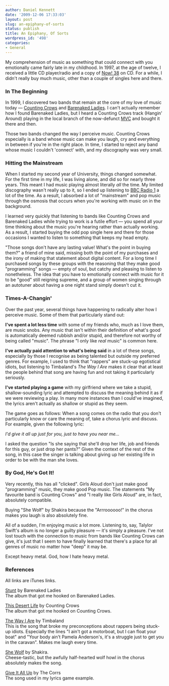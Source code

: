 ```yaml
---
author: Daniel Kennett
date: '2009-12-06 17:33:03'
layout: post
slug: an-epiphany-of-sorts
status: publish
title: An Epiphany, Of Sorts
wordpress_id: '498'
categories:
- General
---
```


My comprehension of music as something that could connect with you emotionally came fairly late in my childhood. In 1997, at the age of twelve, I received a little CD player/radio and a copy of <a href="http://en.wikipedia.org/wiki/Now_That's_What_I_Call_Music!_38_(UK_series)"> Now! 38</a> on CD. For a while, I didn't really buy much music, other than a couple of singles here and there. 

<h3>In The Beginning</h3>

In 1999, I discovered two bands that remain at the core of my love of music today — <a href="http://en.wikipedia.org/wiki/Counting_Crows">Counting Crows</a> and <a href="http://en.wikipedia.org/wiki/Barenaked_ladies">Barenaked Ladies</a>. I can't actually remember how I found Barenaked Ladies, but I heard a Counting Crows track (Hangin' Around) playing in the local branch of the now-defunct <a href="http://en.wikipedia.org/wiki/Music_and_Video_Club">MVC</a> and bought it there and then. 

Those two bands changed the way I perceive music. Counting Crows especially is a band whose music can make you laugh, cry and everything in between if you're in the right place. In time, I started to reject any band whose music I couldn't 'connect' with, and my discography was very small. 

<h3>Hitting the Mainstream</h3>

When I started my second year of University, things changed somewhat. For the first time in my life, I was living alone, and did so for nearly three years. This meant I had music playing almost literally <em>all</em> the time. My limited discography wasn't really up to it, so I ended up listening to <a href="http://www.bbc.co.uk/radio1/">BBC Radio 1</a> a lot of the time. As a result, I absorbed a lot of "mainstream" and pop music through the osmosis that occurs when you're working with music on in the background. 

I learned very quickly that listening to bands like Counting Crows and Barenaked Ladies while trying to work is a futile effort — you spend all your time thinking about the music you're hearing rather than actually working. As a result, I started buying the odd pop single here and there for those occasions I wanted to listen to something that keeps my head empty. 

"Those songs don't have any lasting value! What's the point in buying them?" a friend of mine said, missing both the point of my purchases and the irony of making that statement about digital content. For a long time I purchased songs by these groups with the reasoning that they make good "programming" songs — empty of soul, but catchy and pleasing to listen to nonetheless. The idea that you have to emotionally connect with music for it to be "good" still reigning supreme, and a group of women singing through an autotuner about having a one night stand simply doesn't cut it.

<h3>Times-A-Changin'</h3>

Over the past year, several things have happening to radically alter how I perceive music. Some of them that particularly stand out:

<strong>I've spent a lot less time</strong> with some of my friends who, much as I love them, are music snobs. Any music that isn't within their definition of what's good is automatically deemed rubbish and/or stupid, and therefore not worthy of being called "music". The phrase "I only like <em>real</em> music" is common here.

<strong>I've actually paid attention to what's being said</strong> in a lot of these songs, especially by those I recognise as being talented but outside my preferred genres. For example, I used to think that "rappers" are stuck-up egotistical idiots, but listening to Timbaland's <em>The Way I Are</em> makes it clear that at least the people behind that song are having fun and not taking it particularly seriously. 

<strong>I've started playing a game</strong> with my girlfriend where we take a stupid, shallow-sounding lyric and attempted to discuss the meaning behind it as if we were reviewing a play. In many more instances than I could've imagined, the lyrics aren't actually as shallow or stupid as they seem. 

The game goes as follows: When a song comes on the radio that you don't particularly know or care the meaning of, take a chorus lyric and discuss. For example, given the following lyric:

<em>I'd give it all up just for you, just to have you near me...</em>

I asked the question "Is she saying that she'll drop her life, job and friends for this guy, or just drop her pants?" Given the context of the rest of the song, in this case the singer is talking about giving up her existing life in order to be with the man she loves.

<h3>By God, He's Got It!</h3>

Very recently, this has all "clicked". Girls Aloud don't just make good "programming" music, they make good Pop music. The statements "My favourite band is Counting Crows" and "I really like Girls Aloud" are, in fact, absolutely compatible. 

Buying "She Wolf" by Shakira because the "Arrroooooo!" in the chorus makes you laugh is also absolutely fine. 

All of a sudden, I'm enjoying music a lot more. Listening to, say, Talylor Swift's album is no longer a guilty pleasure — it's simply a pleasure. I've not lost touch with the connection to music from bands like Counting Crows can give, it's just that I seem to have finally learned that there's a place for all genres of music no matter how "deep" it may be. 

Except heavy metal. God, how I hate heavy metal.

<h3>References</h3>

All links are iTunes links.

<a href="http://itunes.apple.com/gb/album/stunt/id645201">Stunt</a> by Barenaked Ladies<br />The album that got me hooked on Barenaked Ladies.

<a href="http://itunes.apple.com/gb/album/this-desert-life/id14203534">This Desert Life</a> by Counting Crows<br />The album that got me hooked on Counting Crows. 

<a href="http://itunes.apple.com/gb/artist/timbaland-feat-keri-hilson-d-o-e/id262736982">The Way I Are</a> by Timbaland<br />This is the song that broke my preconceptions about rappers being stuck-up idiots. Especially the lines "I ain't got a motorboat, but I can float your boat" and "Your body ain't Pamela Anderson's, it's a struggle just to get you in the caravan". Makes me laugh every time.

<a href="http://itunes.apple.com/gb/album/she-wolf-single/id322339087">She Wolf</a> by Shakira. <br /> Cheese-tastic, but the awfully half-hearted wolf howl in the chorus absolutely makes the song.

<a href="http://itunes.apple.com/gb/album/give-it-all-up/id603801?i=603711">Give It All Up</a> by The Corrs <br />The song used in my lyrics game example.
